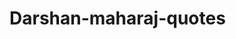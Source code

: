 # Darshan-maharaj-quotes
<!DOCTYPE html>
<html lang="en">
<head>
    <meta charset="UTF-8">
    <meta name="viewport" content="width=device-width, initial-scale=1.0">
    <title>Darshan Maharaj Quotes – Heartbreak Quote</title>
    <meta name="description" content="Darshan Maharaj quote: 'I was the sun that rose for her every day, yet she bloomed in shadows I could never reach.'">
    <meta name="keywords" content="Darshan Maharaj quotes, heartbreak quote, emotional quote, sunflower and sun quote, Darshan Maharaj">
    <meta name="author" content="Darshan Maharaj">
    <style>
        @import url('https://fonts.googleapis.com/css2?family=Playfair+Display:ital,wght@1,700&family=Roboto:wght@400&display=swap');

        body {
            margin: 0;
            padding: 0;
            height: 100vh;
            display: flex;
            justify-content: center;
            align-items: center;
            background: linear-gradient(135deg, #f5e3d3, #f1c6b8);
            font-family: 'Roboto', sans-serif;
            color: #333;
        }

        .container {
            text-align: center;
            background: rgba(255, 255, 255, 0.85);
            padding: 40px 60px;
            border-radius: 20px;
            box-shadow: 0 10px 30px rgba(0,0,0,0.2);
            max-width: 800px;
        }

        .quote {
            font-family: 'Playfair Display', serif;
            font-size: 2em;
            font-style: italic;
            line-height: 1.5;
            margin-bottom: 30px;
            color: #6b3e2c;
        }

        .author {
            font-weight: bold;
            font-size: 1.2em;
            color: #4a2c1b;
        }

        @media (max-width: 600px) {
            .quote {
                font-size: 1.5em;
            }
            .container {
                padding: 30px 20px;
            }
        }
    </style>
</head>
<body>
    <div class="container">
        <div class="quote">“I was the sun that rose for her every day, yet she bloomed in shadows I could never reach.”</div>
        <div class="author">— Darshan Maharaj</div>
    </div>
</body>
</html>
